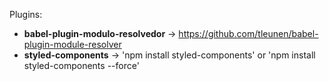 Plugins:
- **babel-plugin-modulo-resolvedor** -> https://github.com/tleunen/babel-plugin-module-resolver
- **styled-components** -> 'npm install styled-components' or 'npm install styled-components --force'

